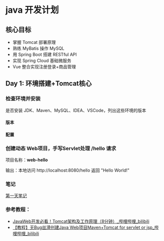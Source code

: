 # java 开发计划

## 核心目标

- 掌握 Tomcat 部署原理
- 熟练 MyBatis 操作 MySQL
- 用 Spring Boot 搭建 RESTful API
- 实现 Spring Cloud 基础微服务
- Vue 整合实现注册登录+商品管理

## Day 1: 环境搭建+Tomcat核心

### 检查环境并安装
是否安装 JDK、Maven、MySQL、IDEA、VSCode，列出这些环境的版本

#### 版本


#### 配置


### 创建动态 Web项目，手写Servlet处理 /hello 请求
项目名称：**web-hello**

输出：本地访问 http://localhost:8080/hello 返回 "Hello World!"


### 笔记

[第一天笔记](./day1.md)

### 参考教程：
- [JavaWeb开发必看！Tomcat架构及工作原理（8分钟）_哔哩哔哩_bilibili](https://www.bilibili.com/video/BV1J3411k7Xc/?buvid=XYD943FD3466979469194918F4D4439774714&from_spmid=search.search-result.0.0&is_story_h5=false&mid=RmMWb8Yfn3DTANLw%2F%2BvVQg%3D%3D&plat_id=116&share_from=ugc&share_medium=android&share_plat=android&share_session_id=25918f60-faef-4351-b17f-01092144fe01&share_source=WEIXIN&share_tag=s_i&spmid=united.player-video-detail.0.0&timestamp=1751854909&unique_k=uq6hz2n&up_id=511819239&vd_source=2016b6c473c674bad90b455a087f65c0)
- [【教程】无Bug丝滑创建Java Web项目Maven+Tomcat for servlet or jsp_哔哩哔哩_bilibili](https://www.bilibili.com/video/BV1ru411277z/?buvid=XYD943FD3466979469194918F4D4439774714&from_spmid=search.search-result.0.0&is_story_h5=false&mid=RmMWb8Yfn3DTANLw%2F%2BvVQg%3D%3D&plat_id=116&share_from=ugc&share_medium=android&share_plat=android&share_session_id=cdc10a92-50c7-4699-a256-fbbd61eb19de&share_source=WEIXIN&share_tag=s_i&spmid=united.player-video-detail.0.0&timestamp=1751854991&unique_k=1ADSXbX&up_id=273941776&vd_source=2016b6c473c674bad90b455a087f65c0)


